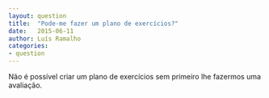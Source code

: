 ```yaml
---
layout: question
title:  "Pode-me fazer um plano de exercícios?"
date:   2015-06-11
author: Luís Ramalho
categories:
- question
---
```


Não é possível criar um plano de exercícios sem primeiro lhe fazermos uma avaliação.
